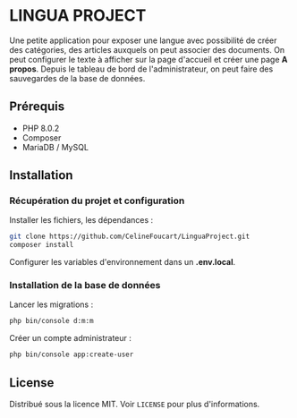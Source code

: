 # LINGUA PROJECT

Une petite application pour exposer une langue avec possibilité de créer des catégories, des articles auxquels on peut associer
des documents. On peut configurer le texte à afficher sur la page d'accueil et créer une page **A propos**. Depuis le tableau de
bord de l'administrateur, on peut faire des sauvegardes de la base de données.

## Prérequis

* PHP 8.0.2
* Composer
* MariaDB / MySQL

## Installation

### Récupération du projet et configuration

Installer les fichiers, les dépendances :

```bash
git clone https://github.com/CelineFoucart/LinguaProject.git
composer install
```

Configurer les variables d'environnement dans un **.env.local**.

### Installation de la base de données

Lancer les migrations :

```bash
php bin/console d:m:m
```

Créer un compte administrateur :

```bash
php bin/console app:create-user
```

## License

Distribué sous la licence MIT. Voir `LICENSE` pour plus d'informations.
